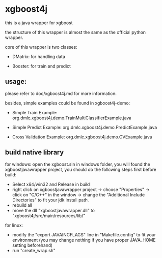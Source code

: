 # xgboost4j
this is a java wrapper for xgboost 

the structure of this wrapper is almost the same as the official python wrapper.

core of this wrapper is two classes:

* DMatrix: for handling data

* Booster: for train and predict

## usage:
  please refer to doc/xgboost4j.md for more information.

  besides, simple examples could be found in xgboost4j-demo:

  * Simple Train Example: org.dmlc.xgboost4j.demo.TrainMultiClassifierExample.java
  
  * Simple Predict Example: org.dmlc.xgboost4j.demo.PredictExample.java
  
  * Cross Validation Example: org.dmlc.xgboost4j.demo.CVExample.java
 

## build native library

for windows: open the xgboost.sln in windows folder, you will found the xgboostjavawrapper project, you should do the following steps first before build:
 * Select x64/win32 and Release in build
 * right click on xgboostjavawrapper project -> choose "Properties" -> click on "C/C++" in the window -> change the "Additional Include Directories" to fit your jdk install path.
 * rebuild all
 * move the dll "xgboostjavawrapper.dll" to "xgboost4j/src/main/resources/lib/"

for linux: 
 * modify the "export JAVAINCFLAGS" line in "Makefile.config" to fit your environment (you may change nothing if you have proper JAVA_HOME setting beforehand)
 * run "create_wrap.sh"